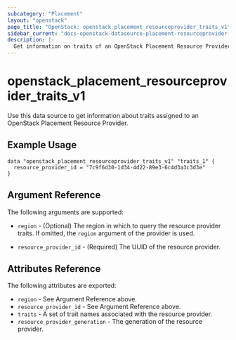 ```yaml
---
subcategory: "Placement"
layout: "openstack"
page_title: "OpenStack: openstack_placement_resourceprovider_traits_v1"
sidebar_current: "docs-openstack-datasource-placement-resourceprovider-traits-v1"
description: |-
  Get information on traits of an OpenStack Placement Resource Provider.
---
```


# openstack\_placement\_resourceprovider\_traits\_v1

Use this data source to get information about traits assigned to an OpenStack
Placement Resource Provider.

## Example Usage

```hcl
data "openstack_placement_resourceprovider_traits_v1" "traits_1" {
  resource_provider_id = "7c9f6d30-1d34-4d22-89e3-6c4d3a3c3d3e"
}
```

## Argument Reference

The following arguments are supported:

* `region` - (Optional) The region in which to query the resource provider traits.
    If omitted, the `region` argument of the provider is used.

* `resource_provider_id` - (Required) The UUID of the resource provider.

## Attributes Reference

The following attributes are exported:

* `region` - See Argument Reference above.
* `resource_provider_id` - See Argument Reference above.
* `traits` - A set of trait names associated with the resource provider.
* `resource_provider_generation` - The generation of the resource provider.
